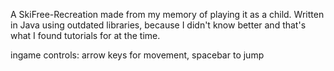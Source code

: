 A SkiFree-Recreation made from my memory of playing it as a child.
Written in Java using outdated libraries, because I didn't know better and that's what I found tutorials for at the time.

ingame controls:
arrow keys for movement,
spacebar to jump
